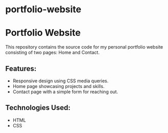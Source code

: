 # portfolio-website
# Portfolio Website

This repository contains the source code for my personal portfolio website consisting of two pages: Home and Contact.

## Features:
- Responsive design using CSS media queries.
- Home page showcasing projects and skills.
- Contact page with a simple form for reaching out.

## Technologies Used:
- HTML
- CSS



